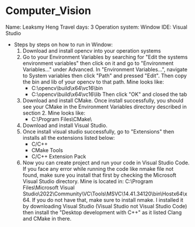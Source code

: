 # Computer_Vision

Name: Leaksmy Heng
Travel days: 3
Operation system: Window
IDE: Visual Studio

- Steps by steps on how to run in Window:
   1. Download and install opencv into your operation systems
   2. Go to your Environment Variables by searching for "Edit the systems environment variables" then click on it and go to "Environment Variables..." under Advanced. In "Environment Variables...", navigate to System variables then click "Path" and pressed "Edit". Then copy the bin and lib of your opencv to that path. Mine looks like:
        - C:\opencv\build\x64\vc16\bin
        - C:\opencv\build\x64\vc16\lib
   Then click "OK" and closed the tab
   3. Download and install CMake. Once install successfully, you should see your CMake in the Environment Variables directory described in section 2. Mine looks like:
        - C:\Program Files\CMake\
   4. Download and install Visual Studio.
   5. Once install visual studio successfully, go to "Extensions" then installs all the extensions listed below:
        - C/C++
        - CMake Tools
        - C/C++ Extension Pack
    6. Now you can create project and run your code in Visual Studio Code. If you face any error while running the code like nmake file not found, make sure you install that first by checking the Microsoft Visual Studio directory. Mine is located in:
    C:\Program Files\Microsoft Visual Studio\2022\Community\VC\Tools\MSVC\14.41.34120\bin\Hostx64\x64. 
    If you do not have that, make sure to install nmake. I installed it by downloading Visual Studio (Visual Studio not Visual Studio Code) then install the "Desktop development with C++" as it listed Clang and CMake in there.
